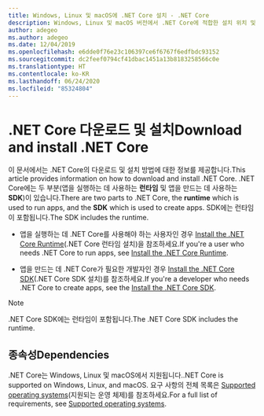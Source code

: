 ```yaml
---
title: Windows, Linux 및 macOS에 .NET Core 설치 - .NET Core
description: Windows, Linux 및 macOS 버전에서 .NET Core에 적합한 설치 위치 및 설치 항목에 대해 알아봅니다. .NET Core 앱을 개발, 배포 및 실행하는 데 필요한 종속성을 검색합니다.
author: adegeo
ms.author: adegeo
ms.date: 12/04/2019
ms.openlocfilehash: e6dde0f76e23c106397ce6f6767f6edfbdc93152
ms.sourcegitcommit: dc2feef0794cf41dbac1451a13b8183258566c0e
ms.translationtype: HT
ms.contentlocale: ko-KR
ms.lasthandoff: 06/24/2020
ms.locfileid: "85324804"
---
```

# <a name="download-and-install-net-core"></a><span data-ttu-id="3f513-104">.NET Core 다운로드 및 설치</span><span class="sxs-lookup"><span data-stu-id="3f513-104">Download and install .NET Core</span></span>

<span data-ttu-id="3f513-105">이 문서에서는 .NET Core의 다운로드 및 설치 방법에 대한 정보를 제공합니다.</span><span class="sxs-lookup"><span data-stu-id="3f513-105">This article provides information on how to download and install .NET Core.</span></span> <span data-ttu-id="3f513-106">.NET Core에는 두 부분(앱을 실행하는 데 사용하는 **런타임** 및 앱을 만드는 데 사용하는 **SDK**)이 있습니다.</span><span class="sxs-lookup"><span data-stu-id="3f513-106">There are two parts to .NET Core, the **runtime** which is used to run apps, and the **SDK** which is used to create apps.</span></span> <span data-ttu-id="3f513-107">SDK에는 런타임이 포함됩니다.</span><span class="sxs-lookup"><span data-stu-id="3f513-107">The SDK includes the runtime.</span></span>

- <span data-ttu-id="3f513-108">앱을 실행하는 데 .NET Core를 사용해야 하는 사용자인 경우 [Install the .NET Core Runtime](runtime.md)(.NET Core 런타임 설치)을 참조하세요.</span><span class="sxs-lookup"><span data-stu-id="3f513-108">If you're a user who needs .NET Core to run apps, see [Install the .NET Core Runtime](runtime.md).</span></span>

- <span data-ttu-id="3f513-109">앱을 만드는 데 .NET Core가 필요한 개발자인 경우 [Install the .NET Core SDK](sdk.md)(.NET Core SDK 설치)를 참조하세요.</span><span class="sxs-lookup"><span data-stu-id="3f513-109">If you're a developer who needs .NET Core to create apps, see the [Install the .NET Core SDK](sdk.md).</span></span>

> [!NOTE]
> <span data-ttu-id="3f513-110">.NET Core SDK에는 런타임이 포함됩니다.</span><span class="sxs-lookup"><span data-stu-id="3f513-110">The .NET Core SDK includes the runtime.</span></span>

## <a name="dependencies"></a><span data-ttu-id="3f513-111">종속성</span><span class="sxs-lookup"><span data-stu-id="3f513-111">Dependencies</span></span>

<span data-ttu-id="3f513-112">.NET Core는 Windows, Linux 및 macOS에서 지원됩니다.</span><span class="sxs-lookup"><span data-stu-id="3f513-112">.NET Core is supported on Windows, Linux, and macOS.</span></span> <span data-ttu-id="3f513-113">요구 사항의 전체 목록은 [Supported operating systems](dependencies.md)(지원되는 운영 체제)를 참조하세요.</span><span class="sxs-lookup"><span data-stu-id="3f513-113">For a full list of requirements, see [Supported operating systems](dependencies.md).</span></span>
